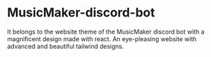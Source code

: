 # MusicMaker-discord-bot
It belongs to the website theme of the MusicMaker discord bot with a magnificent design made with react. An eye-pleasing website with advanced and beautiful tailwind designs.
